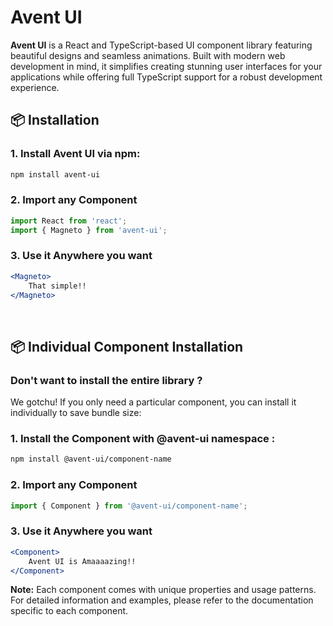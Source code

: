 # Avent UI

**Avent UI** is a React and TypeScript-based UI component library featuring beautiful designs and seamless animations. Built with modern web development in mind, it simplifies creating stunning user interfaces for your applications while offering full TypeScript support for a robust development experience.


## 📦 Installation

### 1. Install Avent UI via npm:

```bash
npm install avent-ui
```

### 2. Import any Component

```jsx
import React from 'react';
import { Magneto } from 'avent-ui';

```
### 3. Use it Anywhere you want

```jsx
<Magneto>
    That simple!!
</Magneto>
```
<br/>

## 📦 Individual Component Installation
### Don't want to install the entire library ?
We gotchu! If you only need a particular component, you can install it individually to save bundle size:

### 1. Install the Component with @avent-ui namespace :

```bash
npm install @avent-ui/component-name
```

### 2. Import any Component

```jsx
import { Component } from '@avent-ui/component-name';

```
### 3. Use it Anywhere you want

```jsx
<Component>
    Avent UI is Amaaaazing!!
</Component>
```
 **Note:** Each component comes with unique properties and usage patterns. For detailed information and examples, please refer to the documentation specific to each component.


